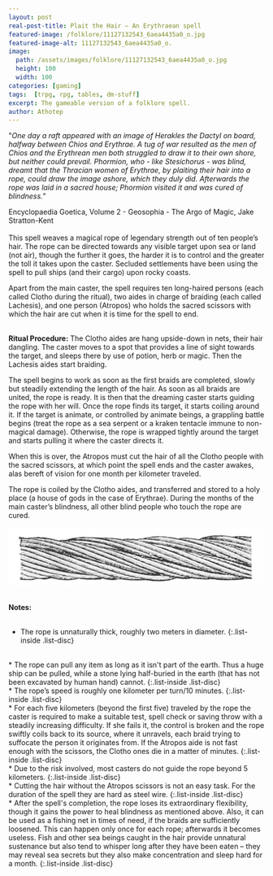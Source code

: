 ```yaml
---
layout: post
real-post-title: Plait the Hair – An Erythraean spell
featured-image: /folklore/11127132543_6aea4435a0_o.jpg
featured-image-alt: 11127132543_6aea4435a0_o.
image:
  path: /assets/images/folklore/11127132543_6aea4435a0_o.jpg
  height: 100
  width: 100
categories: [gaming]
tags:  [trpg, rpg, tables, dm-stuff]
excerpt: The gameable version of a folklore spell.
author: Athotep
---
```


"*One day a raft appeared with an image of Herakles the Dactyl on board, halfway between Chios and Erythrae. A tug of war resulted as the men of Chios and the Erythrean men both struggled to draw it to their own shore, but neither could prevail. Phormion, who - like Stesichorus - was blind, dreamt that the Thracian women of Erythrae, by plaiting their hair into a rope, could draw the image ashore, which they duly did. Afterwards the rope was laid in a sacred house; Phormion visited it and was cured of blindness.*"

Encyclopaedia Goetica, Volume 2 - Geosophia - The Argo of Magic, Jake Stratton-Kent  
<br>
This spell weaves a magical rope of legendary strength out of ten people’s hair. The rope can be directed towards any visible target upon sea or land (not air), though the further it goes, the harder it is to control and the greater the toll it takes upon the caster. Secluded settlements have been using the spell to pull ships (and their cargo) upon rocky coasts.

Apart from the main caster, the spell requires ten long-haired persons (each called Clotho during the ritual), two aides in charge of braiding (each called Lachesis), and one person (Atropos) who holds the sacred scissors with which the hair are cut when it is time for the spell to end.  
<br>

**Ritual Procedure:** The Clotho aides are hang upside-down in nets, their hair dangling. The caster moves to a spot that provides a line of sight towards the target, and sleeps there by use of potion, herb or magic. Then the Lachesis aides start braiding. 

The spell begins to work as soon as the first braids are completed, slowly but steadily extending the length of the hair. As soon as all braids are united, the rope is ready. It is then that the dreaming caster starts guiding the rope with her will. Once the rope finds its target, it starts coiling around it. If the target is animate, or controlled by animate beings, a grappling battle begins (treat the rope as a sea serpent or a kraken tentacle immune to non-magical damage). Otherwise, the rope is wrapped tightly around the target and starts pulling it where the caster directs it.

When this is over, the Atropos must cut the hair of all the Clotho people with the sacred scissors, at which point the spell ends and the caster awakes, alas bereft of vision for one month per kilometer traveled.

The rope is coiled by the Clotho aides, and transferred and stored to a holy place (a house of gods in the case of Erythrae). During the months of the main caster’s blindness, all other blind people who touch the rope are cured.  
<br>
![rope](/assets/images/folklore/rope1.jpg)  
<br>

**Notes:**  
<br>

* The rope is unnaturally thick, roughly two meters in diameter.
{:.list-inside .list-disc}  
<br>
* The rope can pull any item as long as it isn't part of the earth. Thus a huge ship can be pulled, while a stone lying half-buried in the earth (that has not been excavated by human hand) cannot.
{:.list-inside .list-disc}  
<br>
* The rope’s speed is roughly one kilometer per turn/10 minutes.
{:.list-inside .list-disc}  
<br>
* For each five kilometers (beyond the first five) traveled by the rope the caster is required to make a suitable test, spell check or saving throw with a steadily increasing difficulty. If she fails it, the control is broken and the rope swiftly coils back to its source, where it unravels, each braid trying to suffocate the person it originates from. If the Atropos aide is not fast enough with the scissors, the Clotho ones die in a matter of minutes.
{:.list-inside .list-disc}  
<br>
* Due to the risk involved, most casters do not guide the rope beyond 5 kilometers.
{:.list-inside .list-disc}  
<br>
* Cutting the hair without the Atropos scissors is not an easy task. For the duration of the spell they are hard as steel wire.
{:.list-inside .list-disc}  
<br>
* After the spell's completion, the rope loses its extraordinary flexibility, though it gains the power to heal blindness as mentioned above. Also, it can be used as a fishing net in times of need, if the braids are sufficiently loosened. This can happen only once for each rope; afterwards it becomes useless. Fish and other sea beings caught in the hair provide unnatural sustenance but also tend to whisper long after they have been eaten – they may reveal sea secrets but they also make concentration and sleep hard for a month.
{:.list-inside .list-disc}  
<br>
